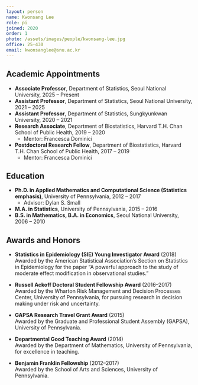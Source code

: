 ```yaml
---
layout: person
name: Kwonsang Lee
role: pi
joined: 2020
order: 1
photo: /assets/images/people/kwonsang-lee.jpg
office: 25-430
email: kwonsanglee@snu.ac.kr
---
```


## Academic Appointments

* **Associate Professor**, Department of Statistics, Seoul National University, 2025 – Present  
* **Assistant Professor**, Department of Statistics, Seoul National University, 2021 – 2025  
* **Assistant Professor**, Department of Statistics, Sungkyunkwan University, 2020 – 2021  
* **Research Associate**, Department of Biostatistics, Harvard T.H. Chan School of Public Health, 2019 – 2020  
  * Mentor: Francesca Dominici  
* **Postdoctoral Research Fellow**, Department of Biostatistics, Harvard T.H. Chan School of Public Health, 2017 – 2019  
  * Mentor: Francesca Dominici  


## Education

* **Ph.D. in Applied Mathematics and Computational Science (Statistics emphasis)**, University of Pennsylvania, 2012 – 2017  
  * Advisor: Dylan S. Small  
* **M.A. in Statistics**, University of Pennsylvania, 2015 – 2016  
* **B.S. in Mathematics, B.A. in Economics**, Seoul National University, 2006 – 2010  


## Awards and Honors

* **Statistics in Epidemiology (SIE) Young Investigator Award** (2018)  
  Awarded by the American Statistical Association’s Section on Statistics in Epidemiology for the paper “A powerful approach to the study of moderate effect modification in observational studies.”

* **Russell Ackoff Doctoral Student Fellowship Award** (2016–2017)  
  Awarded by the Wharton Risk Management and Decision Processes Center, University of Pennsylvania, for pursuing research in decision making under risk and uncertainty.

* **GAPSA Research Travel Grant Award** (2015)  
  Awarded by the Graduate and Professional Student Assembly (GAPSA), University of Pennsylvania.

* **Departmental Good Teaching Award** (2014)  
  Awarded by the Department of Mathematics, University of Pennsylvania, for excellence in teaching.

* **Benjamin Franklin Fellowship** (2012–2017)  
  Awarded by the School of Arts and Sciences, University of Pennsylvania.

